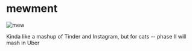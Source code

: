 # mewment

![mew](http://www.glossophilia.org/wp-content/uploads/catmew.jpg)

Kinda like a mashup of Tinder and Instagram, but for cats -- phase II will mash in Uber
